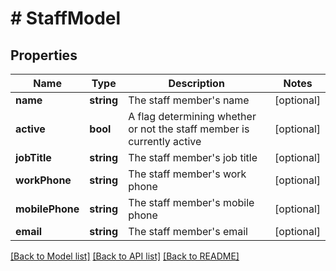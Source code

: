 # # StaffModel

## Properties

Name | Type | Description | Notes
------------ | ------------- | ------------- | -------------
**name** | **string** | The staff member&#39;s name | [optional]
**active** | **bool** | A flag determining whether or not the staff member is currently active | [optional]
**jobTitle** | **string** | The staff member&#39;s job title | [optional]
**workPhone** | **string** | The staff member&#39;s work phone | [optional]
**mobilePhone** | **string** | The staff member&#39;s mobile phone | [optional]
**email** | **string** | The staff member&#39;s email | [optional]

[[Back to Model list]](../../README.md#models) [[Back to API list]](../../README.md#endpoints) [[Back to README]](../../README.md)
